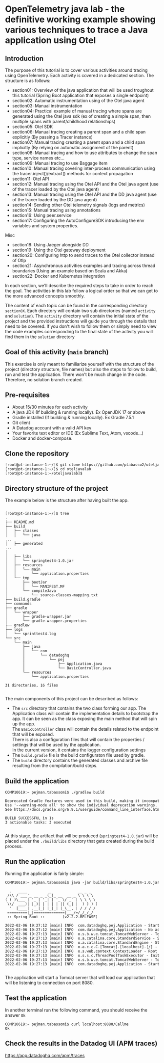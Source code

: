 
# OpenTelemetry java lab - the definitive working example showing various techniques to trace a Java application using Otel


## Introduction

The purpose of this tutorial is to cover various activities around tracing using OpenTelemetry. Each activity is covered in a dedicated section.
The structure is as follows:


* section01: Overview of the java application that will be used troughout this tutorial (Spring Boot application that exposes a single endpoint)
* section02: Automatic instrumentation using of the Otel java agent
* section03: Manual instrumentation
* section04: Practical example of manual tracing where spans are generated using the Otel java sdk (ex of creating a simple span, then multiple spans with parent/childhood relationships)
* section05: Otel SDK
* section06: Manual tracing creating a parent span and a child span explicitly (By passing a Tracer instance) 
* section07: Manual tracing creating a parent span and a child span implicitly (By relying on automatic assignment of the parent)
* section08: Manual tracing and how to use attributes to change the span type, service names etc...
* section09: Manual tracing to use Baggage item
* section10: Manual tracing covering inter-process communication using the tracer.inject()/extract() methods for context propagation
* section11: Otel API
* section12: Manual tracing using the Otel API and the Otel java agent (use of the tracer loaded by the Otel java agent)
* section13: Manual tracing using the Otel API and the DD java agent (use of the tracer loaded by the DD java agent)
* section14: Sending other Otel telemetry signals (logs and metrics)
* section15: Manual tracing using annotations
* section16: Using peer.service
* section17: Configuring the AutoConfigureSDK introducing the env variables and system properties.

Misc
* section18: Using Jaeger alongside DD
* section19: Using the Otel gateway deployment
* section20: Configuring http to send traces to the Otel collector instead of Otlp
* section21: Asynchronous activities examples and tracing across thread boundaries (Using an example based on Scala and Akka)
* section22: Docker and Kubernetes integration



In each section, we'll describe the required steps to take in order to reach the goal.
The activities in this lab follow a logical order so that we can get to the more advanced concepts smoothly.

The content of each topic can be found in the corresponding directory `section0X`. Each directory will contain two sub directories (named `activity` and `solution`). The `activity` directory will contain the initial state of the project and the provided instructions will guide you through the details that need to be covered. If you don't wish to follow them or simply need to view the code examples corresponding to the final state of the activity you will find them in the `solution` directory


## Goal of this activity (`main` branch)

This exercise is only meant to familiarize yourself with the structure of the project (directory structure, file names) but also the steps to follow to build, run and test the application.
There won't be much change in the code. Therefore, no solution branch created.



## Pre-requisites

+ About 15/30 minutes for each activity
+ A java JDK (If building & running locally). Ex OpenJDK 17 or above
+ Gradle installed (If building & running locally). Ex Gradle 7.5.1
+ Git client
+ A Datadog account with a valid API key
+ Your favorite text editor or IDE (Ex Sublime Text, Atom, vscode...)
+ Docker and docker-compose.



## Clone the repository


<pre style="font-size: 12px">
[root@pt-instance-1:~/]$ git clone https://github.com/ptabasso2/oteljavalab
[root@pt-instance-1:~/]$ cd oteljavalab
[root@pt-instance-1:~/oteljavalab]$ 
</pre>



## Directory structure of the project

The example below is the structure after having built the app.

<pre style="font-size: 12px">

[root@pt-instance-1:~/]$ tree
.
├── README.md
├── build
│   ├── classes
│   │   └── java
...
│   ├── generated
...
│
│   ├── libs
│   │   └── springtest4-1.0.jar
│   ├── resources
│   │   └── main
│   │       └── application.properties
│   └── tmp
│       ├── bootJar
│       │   └── MANIFEST.MF
│       └── compileJava
│           └── source-classes-mapping.txt
├── build.gradle
├── commands
├── gradle
│   └── wrapper
│       ├── gradle-wrapper.jar
│       └── gradle-wrapper.properties
├── gradlew
├── logs
│   └── sprinttest4.log
└── src
    └── main
        ├── java
        │   └── com
        │       └── datadoghq
        │           └── pej
        │               ├── Application.java
        │               └── BasicController.java
        └── resources
            └── application.properties

31 directories, 16 files

</pre>

The main components of this project can be described as follows:
+ The `src` directory that contains the two class forming our app. The Application class will contain the implementation details to bootstrap the app. It can be seen as the class exposing the main method that will spin up the app. </br>
  The `BasicController` class will contain the details related to the endpoint that will be exposed. </br> There is also a configuration files that will contain the properties / settings that will be used by the application. </br> In the current version, it contains the logger configuration settings
+ The `build.gradle` file is the build configuraton file used by gradle.
+ The `build` directory contains the generated classes and archive file resulting from the compilation/build steps.


## Build the application

<pre style="font-size: 12px">
COMP10619:~ pejman.tabassomi$ ./gradlew build

Deprecated Gradle features were used in this build, making it incompatible with Gradle 7.0.
Use '--warning-mode all' to show the individual deprecation warnings.
See https://docs.gradle.org/6.9.1/userguide/command_line_interface.html#sec:command_line_warnings

BUILD SUCCESSFUL in 1s
3 actionable tasks: 3 executed

</pre>


At this stage, the artifact that will be produced (`springtest4-1.0.jar`) will be placed under the `./build/libs` directory that gets created during the build process.


## Run the application

Running the application is fairly simple:

<pre style="font-size: 12px">
COMP10619:~ pejman.tabassomi$ java -jar build/libs/springtest4-1.0.jar

  .   ____          _            __ _ _
 /\\ / ___'_ __ _ _(_)_ __  __ _ \ \ \ \
( ( )\___ | '_ | '_| | '_ \/ _` | \ \ \ \
 \\/  ___)| |_)| | | | | || (_| |  ) ) ) )
  '  |____| .__|_| |_|_| |_\__, | / / / /
 =========|_|==============|___/=/_/_/_/
 :: Spring Boot ::        (v2.2.2.RELEASE)

2022-02-06 19:27:12 [main] INFO  com.datadoghq.pej.Application - Starting Application on COMP10619.local with PID 30132 (/Users/pejman.tabassomi/SpringTest4/build/libs/springtest4-1.0.jar started by pejman.tabassomi in /Users/pejman.tabassomi/SpringTest4)
2022-02-06 19:27:12 [main] INFO  com.datadoghq.pej.Application - No active profile set, falling back to default profiles: default
2022-02-06 19:27:13 [main] INFO  o.s.b.w.e.tomcat.TomcatWebServer - Tomcat initialized with port(s): 8080 (http)
2022-02-06 19:27:13 [main] INFO  o.a.catalina.core.StandardService - Starting service [Tomcat]
2022-02-06 19:27:13 [main] INFO  o.a.catalina.core.StandardEngine - Starting Servlet engine: [Apache Tomcat/9.0.29]
2022-02-06 19:27:13 [main] INFO  o.a.c.c.C.[Tomcat].[localhost].[/] - Initializing Spring embedded WebApplicationContext
2022-02-06 19:27:13 [main] INFO  o.s.web.context.ContextLoader - Root WebApplicationContext: initialization completed in 914 ms
2022-02-06 19:27:13 [main] INFO  o.s.s.c.ThreadPoolTaskExecutor - Initializing ExecutorService 'applicationTaskExecutor'
2022-02-06 19:27:13 [main] INFO  o.s.b.w.e.tomcat.TomcatWebServer - Tomcat started on port(s): 8080 (http) with context path ''
2022-02-06 19:27:13 [main] INFO  com.datadoghq.pej.Application - Started Application in 6.833 seconds (JVM running for 7.26)

</pre>

The application will start a Tomcat server that will load our application that will be listening to connection on port 8080.


## Test the application

In another terminal run the following command, you should receive the answer `Ok`

<pre style="font-size: 12px">
COMP10619:~ pejman.tabassomi$ curl localhost:8080/Callme
Ok
</pre>

## Check the results in the Datadog UI (APM traces)
https://app.datadoghq.com/apm/traces
